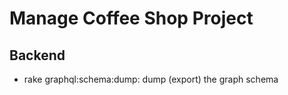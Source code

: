 # Manage Coffee Shop Project

## Backend

- rake graphql:schema:dump: dump (export) the graph schema
